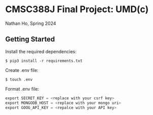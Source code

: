 # CMSC388J Final Project: UMD(c)

Nathan Ho, Spring 2024

## Getting Started

Install the required dependencies:
```console
$ pip3 install -r requirements.txt
```

Create .env file:
```console
$ touch .env
```

Format .env file:
```java
export SECRET_KEY = <replace with your csrf key>
export MONGODB_HOST = <replace with your mongo uri>
export GOOG_API_KEY = <repalce with your API key>
```
